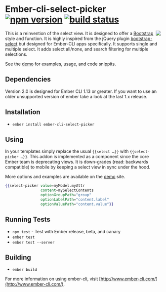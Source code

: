 # Ember-cli-select-picker [![npm version](http://img.shields.io/npm/v/ember-cli-select-picker.svg)](https://npmjs.org/package/ember-cli-select-picker) [![build status](http://img.shields.io/travis/sukima/ember-cli-select-picker.svg)](https://travis-ci.org/sukima/ember-cli-select-picker)

<img align="right" src="https://sukima.github.io/ember-cli-select-picker/dist/screen-shot.png" />

This is a reinvention of the select view. It is designed to offer a [Bootstrap][1] style and function. It is highly inspired from the jQuery plugin [bootstrap-select][2] but designed for Ember-CLI apps specifically. It supports single and multiple select. It adds select all/none, and search filtering for multiple selections.

See the [demo][] for examples, usage, and code snippits.

[1]: http://getbootstrap.com/
[2]: http://silviomoreto.github.io/bootstrap-select/

## Dependencies

Version 2.0 is designed for Ember CLI 1.13 or greater. If you want to use an older unsupported version of ember take a look at the last 1.x release.

## Installation

* `ember install ember-cli-select-picker`

## Using

In your templates simply replace the usual `{{select …}}` with `{{select-picker …}}`. This addon is implemented as a component since the core Ember team is deprecating views. It is down-grades (read: backwards compatible) to mobile by keeping a select view in sync under the hood.

More options and examples are available on the [demo][] site.

```handlebars
{{select-picker value=myModel.myAttr
                content=mySelectContents
                optionGroupPath="group"
                optionLabelPath="content.label"
                optionValuePath="content.value"}}
```

## Running Tests

* `npm test` - Test with Ember release, beta, and canary
* `ember test`
* `ember test --server`

## Building

* `ember build`

For more information on using ember-cli, visit [http://www.ember-cli.com/](http://www.ember-cli.com/).

[demo]: https://sukima.github.io/ember-cli-select-picker/
